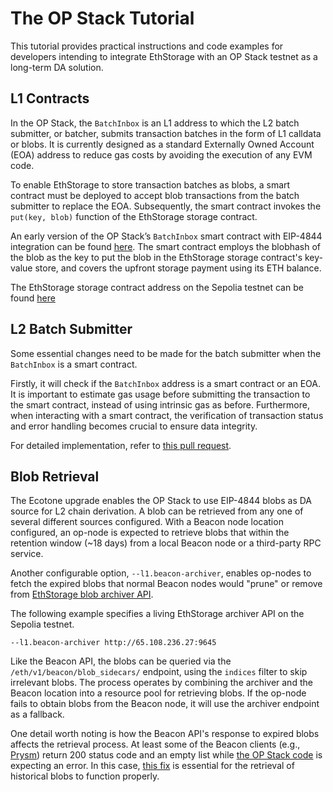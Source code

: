 # The OP Stack Tutorial

This tutorial provides practical instructions and code examples for developers intending to integrate EthStorage with an OP Stack testnet as a long-term DA solution.

## L1 Contracts

In the OP Stack, the `BatchInbox` is an L1 address to which the L2 batch submitter, or batcher, submits transaction batches in the form of L1 calldata or blobs. It is currently designed as a standard Externally Owned Account (EOA) address to reduce gas costs by avoiding the execution of any EVM code. 

To enable EthStorage to store transaction batches as blobs, a smart contract must be deployed to accept blob transactions from the batch submitter to replace the EOA. Subsequently, the smart contract invokes the `put(key, blob)` function of the EthStorage storage contract.




An early version of the OP Stack’s `BatchInbox` smart contract with EIP-4844 integration can be found [here](https://github.com/ethstorage/es-op-batchinbox/blob/main/src/BatchInbox.sol). The smart contract employs the blobhash of the blob as the key to put the blob in the EthStorage storage contract's key-value store, and covers the upfront storage payment using its ETH balance.

The EthStorage storage contract address on the Sepolia testnet can be found [here](/information/README.md#public-testnet-1-deployment)

## L2 Batch Submitter

Some essential changes need to be made for the batch submitter when the `BatchInbox` is a smart contract.

Firstly, it will check if the `BatchInbox` address is a smart contract or an EOA. It is important to estimate gas usage before submitting the transaction to the smart contract, instead of using intrinsic gas as before. Furthermore, when interacting with a smart contract, the verification of transaction status and error handling becomes crucial to ensure data integrity.

For detailed implementation, refer to [this pull request](https://github.com/ethstorage/optimism/pull/22).

## Blob Retrieval

The Ecotone upgrade enables the OP Stack to use EIP-4844 blobs as DA source for L2 chain derivation. A blob can be retrieved from any one of several different sources configured. With a Beacon node location configured, an op-node is expected to retrieve blobs that within the retention window (~18 days) from a local Beacon node or a third-party RPC service.

Another configurable option, `--l1.beacon-archiver`, enables op-nodes to fetch the expired blobs that normal Beacon nodes would "prune" or remove from [EthStorage blob archiver API](/rollup-guide/README.md#introduction-to-ethstorage-archiver-api). 

The following example specifies a living EthStorage archiver API on the Sepolia testnet.

```
--l1.beacon-archiver http://65.108.236.27:9645
```

Like the Beacon API, the blobs can be queried via the `/eth/v1/beacon/blob_sidecars/` endpoint, using the `indices` filter to skip irrelevant blobs. The process operates by combining the archiver and the Beacon location into a resource pool for retrieving blobs. If the op-node fails to obtain blobs from the Beacon node, it will use the archiver endpoint as a fallback.

One detail worth noting is how the Beacon API's response to expired blobs affects the retrieval process. At least some of the Beacon clients (e.g., [Prysm](https://github.com/prysmaticlabs/prysm/blob/feb16ae4aaa41d9bcd066b54b779dcd38fc928d2/beacon-chain/rpc/lookup/blocker.go#L225)) return 200 status code and an empty list while [the OP Stack code](https://github.com/ethereum-optimism/optimism/blob/develop/op-service/sources/l1_beacon_client.go#L212) is expecting an error. In this case, [this fix](https://github.com/ethereum-optimism/optimism/pull/10269) is essential for the retrieval of historical blobs to function properly.


